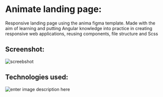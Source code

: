 # Animate landing page:
Responsive landing page using the anima figma template. Made with the aim of learning and putting Angular knowledge into practice in creating responsive web applications, reusing components, file structure and Scss

## Screenshot:
![screebshot](assets/img/done.png)

## Technologies used:
![enter image description here](https://miro.medium.com/v2/resize:fit:89/format:webp/1*Klh1l7wkoG6PDPb9A5oCHQ.png)
